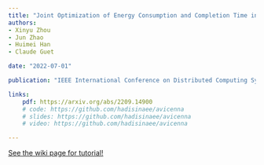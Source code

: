 ```yaml
---
title: "Joint Optimization of Energy Consumption and Completion Time in Federated Learning"
authors:
- Xinyu Zhou 
- Jun Zhao
- Huimei Han
- Claude Guet

date: "2022-07-01"

publication: "IEEE International Conference on Distributed Computing Systems (ICDCS)"

links:
    pdf: https://arxiv.org/abs/2209.14900
    # code: https://github.com/hadisinaee/avicenna
    # slides: https://github.com/hadisinaee/avicenna
    # video: https://github.com/hadisinaee/avicenna

---
```



[See the wiki page for tutorial!](https://github.com/hadisinaee/avicenna/wiki)